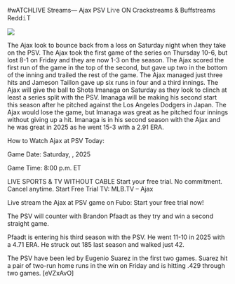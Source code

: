 #wATCHLIVE Streams— Ajax PSV Li𝚟e ON Crackstreams & Buffstreams Redd𝚒T  
  
  
[![](https://i.imgur.com/qSNzIqt.png)](https://movie.rssnews.media/qEzDBTFbm.php)  
  
The Ajax look to bounce back from a loss on Saturday night when they take on the PSV. The Ajax took the first game of the series on Thursday 10-6, but lost 8-1 on Friday and they are now 1-3 on the season. The Ajax scored the first run of the game in the top of the second, but gave up two in the bottom of the inning and trailed the rest of the game. The Ajax managed just three hits and Jameson Taillon gave up six runs in four and a third innings. The Ajax will give the ball to Shota Imanaga on Saturday as they look to clinch at least a series split with the PSV. Imanaga will be making his second start this season after he pitched against the Los Angeles Dodgers in Japan. The Ajax would lose the game, but Imanaga was great as he pitched four innings without giving up a hit. Imanaga is in his second season with the Ajax and he was great in 2025 as he went 15-3 with a 2.91 ERA.

How to Watch Ajax at PSV Today:

Game Date: Saturday, , 2025

Game Time: 8:00 p.m. ET

LIVE SPORTS & TV WITHOUT CABLE
Start your free trial. No commitment. Cancel anytime.
Start Free Trial
TV: MLB.TV – Ajax

Live stream the Ajax at PSV game on Fubo: Start your free trial now!

The PSV will counter with Brandon Pfaadt as they try and win a second straight game.

Pfaadt is entering his third season with the PSV. He went 11-10 in 2025 with a 4.71 ERA. He struck out 185 last season and walked just 42.

The PSV have been led by Eugenio Suarez in the first two games. Suarez hit a pair of two-run home runs in the win on Friday and is hitting .429 through two games. [eVZxAvO]